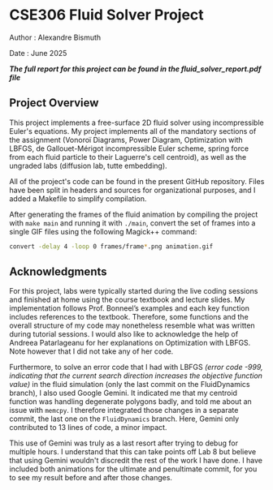 # CSE306 Fluid Solver Project

Author : Alexandre Bismuth

Date : June 2025

***The full report for this project can be found in the fluid_solver_report.pdf file***

## Project Overview

This project implements a free-surface 2D fluid solver using incompressible Euler's equations. My project implements all of the mandatory sections of the assignment (Vonoroï Diagrams, Power Diagram, Optimization with LBFGS, de Gallouet-Mérigot incompressible Euler scheme, spring force from each fluid particle to their Laguerre's cell centroid), as well as the ungraded labs (diffusion lab, tutte embedding).

All of the project's code can be found in the present GitHub repository. Files have been split in headers and sources for organizational purposes, and I added a Makefile to simplify compilation.

After generating the frames of the fluid animation by compiling the project with `make main` and running it with `./main`, convert the set of frames into a single GIF files using the following Magick++ command:

```sh
convert -delay 4 -loop 0 frames/frame*.png animation.gif
```

## Acknowledgments

For this project, labs were typically started during the live coding sessions and finished at home using the course textbook and lecture slides. My implementation follows Prof. Bonneel’s examples and each key function includes references to the textbook. Therefore, some functions and the overall structure of my code may nonetheless resemble what was written during tutorial sessions. I would also like to acknowledge the help of Andreea Patarlageanu for her explanations on Optimization with LBFGS. Note however that I did not take any of her code.

Furthermore, to solve an error code that I had with LBFGS *(error code -999, indicating that the current search direction increases the objective function value)* in the fluid simulation (only the last commit on the FluidDynamics branch), I also used Google Gemini. It indicated me that my centroid function was handling degenerate polygons badly, and told me about an issue with `memcpy`. I therefore integrated those changes in a separate commit, the last one on the `FluidDynamics` branch. Here, Gemini only contributed to 13 lines of code, a minor impact.

This use of Gemini was truly as a last resort after trying to debug for multiple hours. I understand that this can take points off Lab 8 but believe that using Gemini wouldn't discredit the rest of the work I have done. I have included both animations for the ultimate and penultimate commit, for you to see my result before and after those changes.
